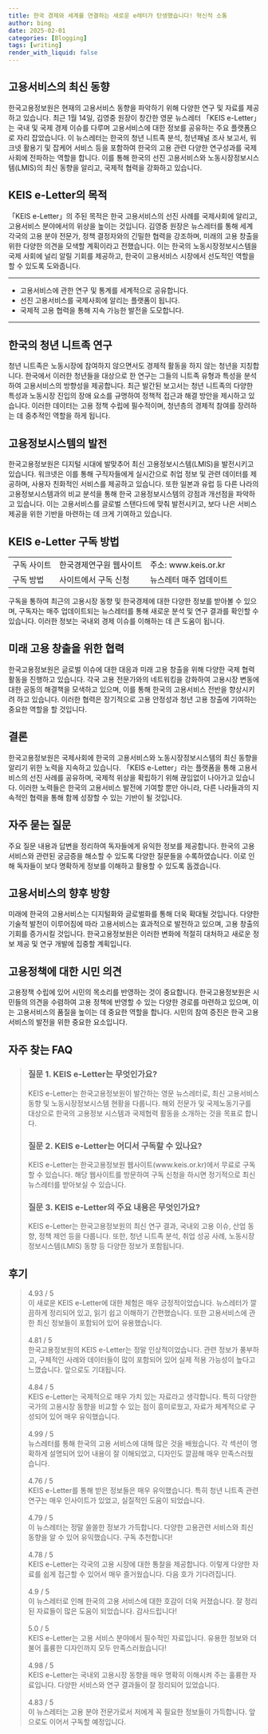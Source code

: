 ```yaml
---
title: 한국 경제와 세계를 연결하는 새로운 e레터가 탄생했습니다! 혁신적 소통
author: bing
date: 2025-02-01
categories: [Blogging]
tags: [writing]
render_with_liquid: false
---
```



<h2 id='고용서비스의 최신 동향'>고용서비스의 최신 동향</h2>

<p>한국고용정보원은 현재의 고용서비스 동향을 파악하기 위해 다양한 연구 및 자료를 제공하고 있습니다. 최근 1월 14일, 김영중 원장이 창간한 영문 뉴스레터 「KEIS e-Letter」는 국내 및 국제 경제 이슈를 다루며 고용서비스에 대한 정보를 공유하는 주요 플랫폼으로 자리 잡았습니다. 이 뉴스레터는 한국의 청년 니트족 분석, 청년패널 조사 보고서, 워크넷 활용기 및 잡케어 서비스 등을 포함하여 한국의 고용 관련 다양한 연구성과를 국제사회에 전파하는 역할을 합니다. 이를 통해 한국의 선진 고용서비스와 노동시장정보시스템(LMIS)의 최신 동향을 알리고, 국제적 협력을 강화하고 있습니다.</p>

<h2 id='KEIS e-Letter의 목적'>KEIS e-Letter의 목적</h2>

<p>「KEIS e-Letter」의 주된 목적은 한국 고용서비스의 선진 사례를 국제사회에 알리고, 고용서비스 분야에서의 위상을 높이는 것입니다. 김영중 원장은 뉴스레터를 통해 세계 각국의 고용 분야 전문가, 정책 결정자와의 긴밀한 협력을 강조하며, 미래의 고용 창출을 위한 다양한 의견을 모색할 계획이라고 전했습니다. 이는 한국의 노동시장정보시스템을 국제 사회에 널리 알릴 기회를 제공하고, 한국이 고용서비스 시장에서 선도적인 역할을 할 수 있도록 도와줍니다.</p>

<hr />

<ul>
    <li>고용서비스에 관한 연구 및 통계를 세계적으로 공유합니다.</li>
    <li>선진 고용서비스를 국제사회에 알리는 플랫폼이 됩니다.</li>
    <li>국제적 고용 협력을 통해 지속 가능한 발전을 도모합니다.</li>
</ul>

<hr />

<h2 id='한국의 청년 니트족 연구'>한국의 청년 니트족 연구</h2>

<p>청년 니트족은 노동시장에 참여하지 않으면서도 경제적 활동을 하지 않는 청년을 지칭합니다. 한국에서 이러한 청년들을 대상으로 한 연구는 그들의 니트족 유형과 특성을 분석하여 고용서비스의 방향성을 제공합니다. 최근 발간된 보고서는 청년 니트족의 다양한 특성과 노동시장 진입의 장애 요소를 규명하여 정책적 접근과 해결 방안을 제시하고 있습니다. 이러한 데이터는 고용 정책 수립에 필수적이며, 청년층의 경제적 참여를 장려하는 데 중추적인 역할을 하게 됩니다.</p>

<h2 id='고용정보시스템의 발전'>고용정보시스템의 발전</h2>

<p>한국고용정보원은 디지털 시대에 발맞추어 최신 고용정보시스템(LMIS)을 발전시키고 있습니다. 워크넷은 이를 통해 구직자들에게 실시간으로 취업 정보 및 관련 데이터를 제공하며, 사용자 친화적인 서비스를 제공하고 있습니다. 또한 일본과 유럽 등 다른 나라의 고용정보시스템과의 비교 분석을 통해 한국 고용정보시스템의 강점과 개선점을 파악하고 있습니다. 이는 고용서비스를 글로벌 스탠다드에 맞춰 발전시키고, 보다 나은 서비스 제공을 위한 기반을 마련하는 데 크게 기여하고 있습니다.</p>

<h2 id='KEIS e-Letter 구독 방법'>KEIS e-Letter 구독 방법</h2>

<table>
    <tr>
        <td>구독 사이트</td>
        <td>한국경제연구원 웹사이트</td>
        <td>주소: www.keis.or.kr</td>
    </tr>
    <tr>
        <td>구독 방법</td>
        <td>사이트에서 구독 신청</td>
        <td>뉴스레터 매주 업데이트</td>
    </tr>
</table>

<p>구독을 통하여 최근의 고용시장 동향 및 한국경제에 대한 다양한 정보를 받아볼 수 있으며, 구독자는 매주 업데이트되는 뉴스레터를 통해 새로운 분석 및 연구 결과를 확인할 수 있습니다. 이러한 정보는 국내외 경제 이슈를 이해하는 데 큰 도움이 됩니다.</p>

<h2 id='미래 고용 창출을 위한 협력'>미래 고용 창출을 위한 협력</h2>

<p>한국고용정보원은 글로벌 이슈에 대한 대응과 미래 고용 창출을 위해 다양한 국제 협력 활동을 진행하고 있습니다. 각국 고용 전문가와의 네트워킹을 강화하여 고용시장 변동에 대한 공동의 해결책을 모색하고 있으며, 이를 통해 한국의 고용서비스 전반을 향상시키려 하고 있습니다. 이러한 협력은 장기적으로 고용 안정성과 청년 고용 창출에 기여하는 중요한 역할을 할 것입니다.</p>

<h2 id='결론'>결론</h2>

<p>한국고용정보원은 국제사회에 한국의 고용서비스와 노동시장정보시스템의 최신 동향을 알리기 위한 노력을 지속하고 있습니다. 「KEIS e-Letter」라는 플랫폼을 통해 고용서비스의 선진 사례를 공유하며, 국제적 위상을 확립하기 위해 끊임없이 나아가고 있습니다. 이러한 노력들은 한국의 고용서비스 발전에 기여할 뿐만 아니라, 다른 나라들과의 지속적인 협력을 통해 함께 성장할 수 있는 기반이 될 것입니다.</p>

<h2 id='자주 묻는 질문'>자주 묻는 질문</h2>

<p>주요 질문 내용과 답변을 정리하여 독자들에게 유익한 정보를 제공합니다. 한국의 고용서비스와 관련된 궁금증을 해소할 수 있도록 다양한 질문들을 수록하였습니다. 이로 인해 독자들이 보다 명확하게 정보를 이해하고 활용할 수 있도록 돕겠습니다.</p>

<h2 id='고용서비스의 향후 방향'>고용서비스의 향후 방향</h2>

<p>미래에 한국의 고용서비스는 디지털화와 글로벌화를 통해 더욱 확대될 것입니다. 다양한 기술적 발전이 이루어짐에 따라 고용서비스는 효과적으로 발전하고 있으며, 고용 창출의 기회를 증가시킬 것입니다. 한국고용정보원은 이러한 변화에 적절히 대처하고 새로운 정보 제공 및 연구 개발에 집중할 계획입니다.</p>

<h2 id='고용정책에 대한 시민 의견'>고용정책에 대한 시민 의견</h2>

<p>고용정책 수립에 있어 시민의 목소리를 반영하는 것이 중요합니다. 한국고용정보원은 시민들의 의견을 수렴하여 고용 정책에 반영할 수 있는 다양한 경로를 마련하고 있으며, 이는 고용서비스의 품질을 높이는 데 중요한 역할을 합니다. 시민의 참여 증진은 한국 고용서비스의 발전을 위한 중요한 요소입니다.</p>


<h2 id='자주_찾는_FAQ'>자주 찾는 FAQ</h2>
<div itemscope="" itemtype="https://schema.org/FAQPage"> 
<blockquote> 
<div itemscope="" itemprop="mainEntity" itemtype="https://schema.org/Question"> 
<h3 itemprop="name">질문 1. KEIS e-Letter는 무엇인가요?</h3> 
<div itemscope="" itemprop="acceptedAnswer" itemtype="https://schema.org/Answer"> 
<span itemprop="text"> 
<p>KEIS e-Letter는 한국고용정보원이 발간하는 영문 뉴스레터로, 최신 고용서비스 동향 및 노동시장정보시스템 현황을 다룹니다. 해외 전문가 및 국제노동기구를 대상으로 한국의 고용정보 시스템과 국제협력 활동을 소개하는 것을 목표로 합니다.</p> 
</span> 
</div> 
</div> 

<div itemscope="" itemprop="mainEntity" itemtype="https://schema.org/Question"> 
<h3 itemprop="name">질문 2. KEIS e-Letter는 어디서 구독할 수 있나요?</h3> 
<div itemscope="" itemprop="acceptedAnswer" itemtype="https://schema.org/Answer"> 
<span itemprop="text"> 
<p>KEIS e-Letter는 한국고용정보원 웹사이트(www.keis.or.kr)에서 무료로 구독할 수 있습니다. 해당 웹사이트를 방문하여 구독 신청을 하시면 정기적으로 최신 뉴스레터를 받아보실 수 있습니다.</p> 
</span> 
</div> 
</div> 

<div itemscope="" itemprop="mainEntity" itemtype="https://schema.org/Question"> 
<h3 itemprop="name">질문 3. KEIS e-Letter의 주요 내용은 무엇인가요?</h3> 
<div itemscope="" itemprop="acceptedAnswer" itemtype="https://schema.org/Answer"> 
<span itemprop="text"> 
<p>KEIS e-Letter는 한국고용정보원의 최신 연구 결과, 국내외 고용 이슈, 산업 동향, 정책 제언 등을 다룹니다. 또한, 청년 니트족 분석, 취업 성공 사례, 노동시장정보시스템(LMIS) 동향 등 다양한 정보가 포함됩니다.</p> 
</span> 
</div> 
</div> 
</blockquote> 
</div>
<h2 id='후기'>후기</h2>
<div itemscope itemtype="https://schema.org/Product">
  <blockquote>
  <div itemprop="review" itemscope itemtype="https://schema.org/Review">
      <div itemprop="reviewRating" itemscope itemtype="https://schema.org/Rating"> <span itemprop="ratingValue">4.93</span> / <span itemprop="bestRating">5</span> </div>
      <span itemprop="reviewBody">이 새로운 KEIS e-Letter에 대한 체험은 매우 긍정적이었습니다. 뉴스레터가 깔끔하게 정리되어 있고, 읽기 쉽고 이해하기 간편했습니다. 또한 고용서비스에 관한 최신 정보들이 포함되어 있어 유용했습니다.</span>
  </div>
  <br>
  <div itemprop="review" itemscope itemtype="https://schema.org/Review">
      <div itemprop="reviewRating" itemscope itemtype="https://schema.org/Rating"> <span itemprop="ratingValue">4.81</span> / <span itemprop="bestRating">5</span> </div>
      <span itemprop="reviewBody">한국고용정보원의 KEIS e-Letter는 정말 인상적이었습니다. 관련 정보가 풍부하고, 구체적인 사례와 데이터들이 많이 포함되어 있어 실제 적용 가능성이 높다고 느꼈습니다. 앞으로도 기대됩니다.</span>
  </div>
  <br>
  <div itemprop="review" itemscope itemtype="https://schema.org/Review">
      <div itemprop="reviewRating" itemscope itemtype="https://schema.org/Rating"> <span itemprop="ratingValue">4.84</span> / <span itemprop="bestRating">5</span> </div>
      <span itemprop="reviewBody">KEIS e-Letter는 국제적으로 매우 가치 있는 자료라고 생각합니다. 특히 다양한 국가의 고용시장 동향을 비교할 수 있는 점이 흥미로웠고, 자료가 체계적으로 구성되어 있어 매우 유익했습니다.</span>
  </div>
  <br>
  <div itemprop="review" itemscope itemtype="https://schema.org/Review">
      <div itemprop="reviewRating" itemscope itemtype="https://schema.org/Rating"> <span itemprop="ratingValue">4.99</span> / <span itemprop="bestRating">5</span> </div>
      <span itemprop="reviewBody">뉴스레터를 통해 한국의 고용 서비스에 대해 많은 것을 배웠습니다. 각 섹션이 명확하게 설명되어 있어 내용이 잘 이해되었고, 디자인도 깔끔해 매우 만족스러웠습니다.</span>
  </div>
  <br>
  <div itemprop="review" itemscope itemtype="https://schema.org/Review">
      <div itemprop="reviewRating" itemscope itemtype="https://schema.org/Rating"> <span itemprop="ratingValue">4.76</span> / <span itemprop="bestRating">5</span> </div>
      <span itemprop="reviewBody">KEIS e-Letter를 통해 받은 정보들은 매우 유익했습니다. 특히 청년 니트족 관련 연구는 매우 인사이트가 있었고, 실질적인 도움이 되었습니다.</span>
  </div>
  <br>
  <div itemprop="review" itemscope itemtype="https://schema.org/Review">
      <div itemprop="reviewRating" itemscope itemtype="https://schema.org/Rating"> <span itemprop="ratingValue">4.79</span> / <span itemprop="bestRating">5</span> </div>
      <span itemprop="reviewBody">이 뉴스레터는 정말 쏠쏠한 정보가 가득합니다. 다양한 고용관련 서비스와 최신 동향을 알 수 있어 유익했습니다. 구독 추천합니다!</span>
  </div>
  <br>
  <div itemprop="review" itemscope itemtype="https://schema.org/Review">
      <div itemprop="reviewRating" itemscope itemtype="https://schema.org/Rating"> <span itemprop="ratingValue">4.78</span> / <span itemprop="bestRating">5</span> </div>
      <span itemprop="reviewBody">KEIS e-Letter는 각국의 고용 시장에 대한 통찰을 제공합니다. 이렇게 다양한 자료를 쉽게 접근할 수 있어서 매우 즐거웠습니다. 다음 호가 기다려집니다.</span>
  </div>
  <br>
  <div itemprop="review" itemscope itemtype="https://schema.org/Review">
      <div itemprop="reviewRating" itemscope itemtype="https://schema.org/Rating"> <span itemprop="ratingValue">4.9</span> / <span itemprop="bestRating">5</span> </div>
      <span itemprop="reviewBody">이 뉴스레터로 인해 한국의 고용 서비스에 대한 호감이 더욱 커졌습니다. 잘 정리된 자료들이 많은 도움이 되었습니다. 감사드립니다!</span>
  </div>
  <br>
  <div itemprop="review" itemscope itemtype="https://schema.org/Review">
      <div itemprop="reviewRating" itemscope itemtype="https://schema.org/Rating"> <span itemprop="ratingValue">5.0</span> / <span itemprop="bestRating">5</span> </div>
      <span itemprop="reviewBody">KEIS e-Letter는 고용 서비스 분야에서 필수적인 자료입니다. 유용한 정보와 더불어 훌륭한 디자인까지 모두 만족스러웠습니다!</span>
  </div>
  <br>
  <div itemprop="review" itemscope itemtype="https://schema.org/Review">
      <div itemprop="reviewRating" itemscope itemtype="https://schema.org/Rating"> <span itemprop="ratingValue">4.98</span> / <span itemprop="bestRating">5</span> </div>
      <span itemprop="reviewBody">KEIS e-Letter는 국내외 고용시장 동향을 매우 명확히 이해시켜 주는 훌륭한 자료입니다. 다양한 서비스와 연구 결과들이 잘 정리되어 있었습니다.</span>
  </div>
  <br>
  <div itemprop="review" itemscope itemtype="https://schema.org/Review">
      <div itemprop="reviewRating" itemscope itemtype="https://schema.org/Rating"> <span itemprop="ratingValue">4.83</span> / <span itemprop="bestRating">5</span> </div>
      <span itemprop="reviewBody">이 뉴스레터는 고용 분야 전문가로서 저에게 꼭 필요한 정보들이 가득합니다. 앞으로도 이어서 구독할 예정입니다.</span>
  </div>
  </blockquote>
</div>
